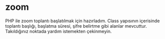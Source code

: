 # zoom
 PHP ile zoom toplantı başlatılmak için hazırladım. Class yapısının içerisinde toplantı başlığı, başlatma süresi, şifre belirtme gibi alanlar mevcuttur. Takıldığınız noktada yardım istemekten çekinmeyin.
